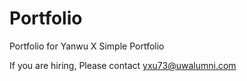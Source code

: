 # Portfolio
Portfolio for Yanwu X
Simple Portfolio

If you are hiring, Please contact yxu73@uwalumni.com
